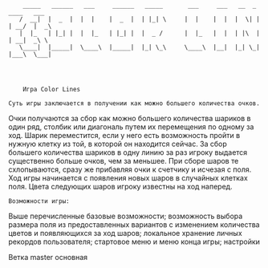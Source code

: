         _____   ______   ___     ______   _____       ___     ___   __  _    ____   ___
       /  __|  |  _  |  |  |    |  _  |  | |_| \     |  |    |  |  |  \| |  | __/  |  _\
       |  |_   | |_| |  |  |_   | |_| |  |  _ /      |  |_   |  |  | |\  |  | __|  _\ \
       \____|  |_____|  \____\  |_____|  |_| \_\     \____\  |__|  |_| \_|  |___\  \___|




        Игра Color Lines

    Суть игры заключается в получении как можно большего количества очков.
Очки получаются за сбор как можно большего количества шариков в один ряд, столбик или диагональ
путем их перемещения по одному за ход. Шарик переместится, если у него есть возможность пройти
в нужную клетку из той, в которой он находится сейчас. За сбор большего количества
шариков в одну линию за раз игроку выдается существенно больше очков, чем за меньшее.
При сборе шаров те схлопываются, сразу же прибавляя очки к счетчику и исчезая с поля.
Ход игры начинается с появления новых шаров в случайных клетках поля. Цвета следующих шаров
игроку известны на ход наперед.

    Возможности игры: 
Выше перечисленные базовые возможности; возможность выбора размера поля из предоставленных 
вариантов с изменением количества цветов и появляющихся за ход шаров; локальное хранение 
личных рекордов пользователя; стартовое меню и меню конца игры; настройки

   Ветка master основная
